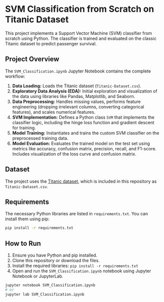 # SVM Classification from Scratch on Titanic Dataset

This project implements a Support Vector Machine (SVM) classifier from scratch using Python. The classifier is trained and evaluated on the classic Titanic dataset to predict passenger survival.

## Project Overview

The `SVM_Classification.ipynb` Jupyter Notebook contains the complete workflow:

1.  **Data Loading:** Loads the Titanic dataset (`Titanic-Dataset.csv`).
2.  **Exploratory Data Analysis (EDA):** Initial exploration and visualization of the data using libraries like Pandas, Matplotlib, and Seaborn.
3.  **Data Preprocessing:** Handles missing values, performs feature engineering (dropping irrelevant columns, converting categorical features), and scales numerical features.
4.  **SVM Implementation:** Defines a Python class `SVM` that implements the classifier logic, including the hinge loss function and gradient descent for training.
5.  **Model Training:** Instantiates and trains the custom SVM classifier on the preprocessed training data.
6.  **Model Evaluation:** Evaluates the trained model on the test set using metrics like accuracy, confusion matrix, precision, recall, and F1-score. Includes visualization of the loss curve and confusion matrix.

## Dataset

The project uses the [Titanic dataset](https://www.kaggle.com/c/titanic/data), which is included in this repository as `Titanic-Dataset.csv`.

## Requirements

The necessary Python libraries are listed in `requirements.txt`. You can install them using pip:

```bash
pip install -r requirements.txt
```

## How to Run

1.  Ensure you have Python and pip installed.
2.  Clone this repository or download the files.
3.  Install the required libraries: `pip install -r requirements.txt`
4.  Open and run the `SVM_Classification.ipynb` notebook using Jupyter Notebook or JupyterLab.

```bash
jupyter notebook SVM_Classification.ipynb
# or
jupyter lab SVM_Classification.ipynb
